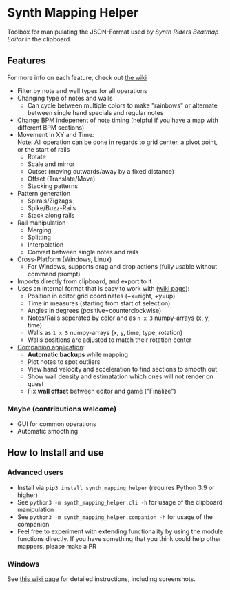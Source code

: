 # Synth Mapping Helper

Toolbox for manipulating the JSON-Format used by *Synth Riders Beatmap Editor* in the clipboard.

## Features

For more info on each feature, check out [the wiki](https://github.com/adosikas/synth_mapping_helper/wiki) 

* Filter by note and wall types for all operations
* Changing type of notes and walls
  * Can cycle between multiple colors to make "rainbows" or alternate between single hand specials and regular notes
* Change BPM indepenent of note timing (helpful if you have a map with different BPM sections)
* Movement in XY and Time:  
    Note: All operation can be done in regards to grid center, a pivot point, or the start of rails
    * Rotate
    * Scale and mirror
    * Outset (moving outwards/away by a fixed distance)
    * Offset (Translate/Move)
    * Stacking patterns
* Pattern generation
    * Spirals/Zigzags
    * Spike/Buzz-Rails
    * Stack along rails
* Rail manipulation
    * Merging
    * Splitting
    * Interpolation
    * Convert between single notes and rails
* Cross-Platform (Windows, Linux)
    * For Windows, supports drag and drop actions (fully usable without command prompt)
* Imports directly from clipboard, and export to it
* Uses an internal format that is easy to work with ([wiki page](https://github.com/adosikas/synth_mapping_helper/wiki/Glossary#measurement-system)):
    * Position in editor grid coordinates (+x=right, +y=up)
    * Time in measures (starting from start of selection)
    * Angles in degrees (positive=counterclockwise)
    * Notes/Rails seperated by color and as `n x 3` numpy-arrays (x, y, time)
    * Walls as `1 x 5` numpy-arrays (x, y, time, type, rotation)
    * Walls positions are adjusted to match their rotation center
* [Companion application](https://github.com/adosikas/synth_mapping_helper/wiki/Companion):
    * **Automatic backups** while mapping
    * Plot notes to spot outliers
    * View hand velocity and acceleration to find sections to smooth out
    * Show wall density and estimatation which ones will not render on quest
    * Fix **wall offset** between editor and game ("Finalize")

### Maybe (contributions welcome)
* GUI for common operations
* Automatic smoothing

## How to Install and use

### Advanced users
* Install via `pip3 install synth_mapping_helper` (requires Python 3.9 or higher)
* See `python3 -m synth_mapping_helper.cli -h` for usage of the clipboard manipulation
* See `python3 -m synth_mapping_helper.companion -h` for usage of the companion
* Feel free to experiment with extending functionality by using the module functions directly. If you have something that you think could help other mappers, please make a PR

### Windows

See [this wiki page](https://github.com/adosikas/synth_mapping_helper/wiki/Installation-and-Usage-on-Windows) for detailed instructions, including screenshots.
